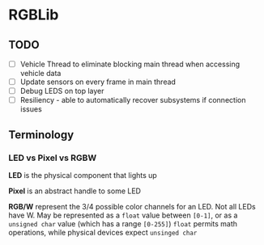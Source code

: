 # RGBLib

## TODO
- [ ] Vehicle Thread to eliminate blocking main thread when accessing vehicle data
- [ ] Update sensors on every frame in main thread
- [ ] Debug LEDS on top layer
- [ ] Resiliency - able to automatically recover subsystems if connection issues

## Terminology

### LED vs Pixel vs RGBW
**LED** is the physical component that lights up

**Pixel** is an abstract handle to some LED

**RGB/W** represent the 3/4 possible color channels for an LED. Not all LEDs have W.
May be represented as a `float` value between `[0-1]`, or as a `unsigned char` value (which has a range `[0-255]`)
`float` permits math operations, while physical devices expect `unsinged char`